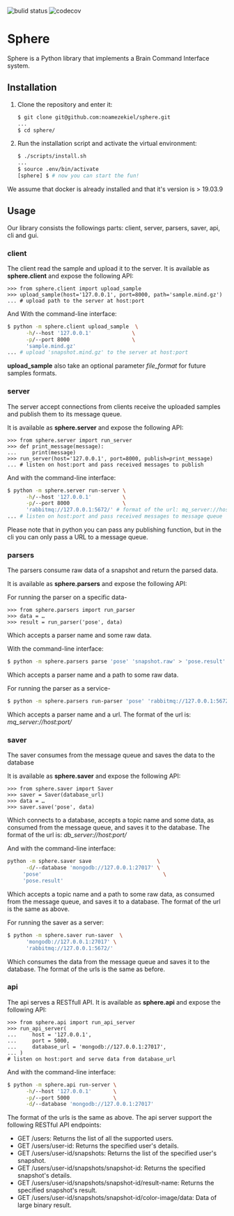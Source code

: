 ![bulid status](https://travis-ci.org/noamezekiel/sphere.svg?branch=master)
![codecov](https://codecov.io/gh/noamezekiel/sphere/branch/master/graph/badge.svg)
# Sphere
Sphere is a Python library that implements a Brain Command Interface system.

## Installation
1. Clone the repository and enter it:

    ```sh
    $ git clone git@github.com:noamezekiel/sphere.git
    ...
    $ cd sphere/
    ```

2. Run the installation script and activate the virtual environment:

    ```sh
    $ ./scripts/install.sh
    ...
    $ source .env/bin/activate
    [sphere] $ # now you can start the fun!
    ```

We assume that docker is already installed and that it's version is > 19.03.9

## Usage
Our library consists the followings parts: client, server, parsers, saver, api, cli and gui.
### client
The client read the sample and upload it to the server.
It is available as **sphere.client** and expose the following API:

```pycon
>>> from sphere.client import upload_sample
>>> upload_sample(host='127.0.0.1', port=8000, path='sample.mind.gz')
... # upload path to the server at host:port
```
And With the command-line interface:
```sh
$ python -m sphere.client upload_sample  \
      -h/--host '127.0.0.1'             \
      -p/--port 8000                    \
      'sample.mind.gz'
... # upload 'snapshot.mind.gz' to the server at host:port
```
**upload_sample** also take an optional parameter *file_format* for future samples formats.

### server
The server accept connections from clients receive the uploaded samples and publish them to its message queue.

It is available as **sphere.server** and expose the following API:

```pycon
>>> from sphere.server import run_server
>>> def print_message(message):
...     print(message)
>>> run_server(host='127.0.0.1', port=8000, publish=print_message)
... # listen on host:port and pass received messages to publish
```
And with the command-line interface:
```sh
$ python -m sphere.server run-server \
      -h/--host '127.0.0.1'          \
      -p/--port 8000                 \
      'rabbitmq://127.0.0.1:5672/' # format of the url: mq_server://host:port/
... # listen on host:port and pass received messages to message queue
```
Please note that in python you can pass any publishing function, but in the cli you can only pass a URL to a message queue.

### parsers
The parsers consume raw data of a snapshot and return the parsed data.

It is available as **sphere.parsers** and expose the following API:

For running the parser on a specific data-
```pycon
>>> from sphere.parsers import run_parser
>>> data = … 
>>> result = run_parser('pose', data)
```
Which accepts a parser name and some raw data.

With the command-line interface:
```sh
$ python -m sphere.parsers parse 'pose' 'snapshot.raw' > 'pose.result'
```
Which accepts a parser name and a path to some raw data.

For running the parser as a service-
```sh
$ python -m sphere.parsers run-parser 'pose' 'rabbitmq://127.0.0.1:5672/'
```
Which accepts a parser name and a url.
The format of the url is: *mq_server://host:port/*

### saver
The saver consumes from the message queue and saves the data to the database

It is available as **sphere.saver** and expose the following API:
```pycon
>>> from sphere.saver import Saver
>>> saver = Saver(database_url)
>>> data = …
>>> saver.save('pose', data)
```
Which connects to a database, accepts a topic name and some data, as consumed from the message queue, and saves it to the database.
The format of the url is: *db_server://host:port/*

And with the command-line interface:
```sh
python -m sphere.saver save                     \
      -d/--database 'mongodb://127.0.0.1:27017' \
     'pose'                                       \
     'pose.result' 
```
Which accepts a topic name and a path to some raw data, as consumed from the message queue, and saves it to a database.
The format of the url is the same as above.

For running the saver as a server:
```sh
$ python -m sphere.saver run-saver  \
      'mongodb://127.0.0.1:27017' \
      'rabbitmq://127.0.0.1:5672/'
```
Which consumes the data from the message queue and saves it to the database.
The format of the urls is the same as before.

### api
The api serves a RESTfull API.
It is available as **sphere.api** and expose the following API:
```pycon
>>> from sphere.api import run_api_server
>>> run_api_server(
...     host = '127.0.0.1',
...     port = 5000,
...     database_url = 'mongodb://127.0.0.1:27017',
... )
# listen on host:port and serve data from database_url
```
And with the command-line interface:
```sh
$ python -m sphere.api run-server \
      -h/--host '127.0.0.1'       \
      -p/--port 5000              \
      -d/--database 'mongodb://127.0.0.1:27017'
```
The format of the urls is the same as above.
The api server support the following RESTful API endpoints:
- GET /users: Returns the list of all the supported users.
- GET /users/user-id: Returns the specified user's details.
- GET /users/user-id/snapshots: Returns the list of the specified user's snapshot.
- GET /users/user-id/snapshots/snapshot-id: Returns the specified snapshot's details.
- GET /users/user-id/snapshots/snapshot-id/result-name: Returns the specified snapshot's result.
- GET /users/user-id/snapshots/snapshot-id/color-image/data: Data of large binary result.
